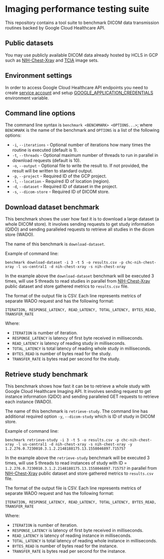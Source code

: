 
# Imaging performance testing suite

This repository contains a tool suite to benchmark DICOM data transmission
routines backed by Google Cloud Healthcare API.

## Public datasets

You may use publicly available DICOM data already hosted by HCLS in GCP such as
[NIH-Chest-Xray](https://cloud.google.com/healthcare/docs/resources/public-datasets/nih-chest#cloud-healthcare-api)
and [TCIA](https://cloud.google.com/healthcare/docs/resources/public-datasets/tcia#cloud-healthcare-api)
image sets.

## Environment settings

In order to access Google Cloud Healthcare API endpoints you need to create
[service account](https://cloud.google.com/docs/authentication/production#obtaining_and_providing_service_account_credentials_manually)
and setup [GOOGLE_APPLICATION_CREDENTIALS](https://cloud.google.com/docs/authentication/production#providing_service_account_credentials)
environment variable.

## Command line options

The command line syntax is `benchmark <BENCHMARK> <OPTIONS...>`; where `BENCHMARK`
is the name of the benchmark and `OPTIONS` is a list of the following options:
- `-i`, `--iterations` - Optional number of iterations how many times the routine is executed
  (default is 1).
- `-t`, `--threads` - Optional maximum number of threads to run in parallel in download requests
  (default is 10).
- `-o`, `--output` - Optional file to write the result to. If not provided, the result will be
  written to standard output.
- `-p`, `--project` - Required ID of the GCP project.
- `-l`, `--location` - Required ID of location (region).
- `-d`, `--dataset` - Required ID of dataset in the project.
- `-s`, `--dicom-store` - Required ID of DICOM store.

## Download dataset benchmark

This benchmark shows the user how fast it is to download a large dataset (a whole DICOM store).
It involves sending requests to get study information (QIDO) and sending paralleled requests to
retrieve all studies in the dicom store (WADO).

The name of this benchmark is `download-dataset`.

Example of command line:

    benchmark download-dataset -i 3 -t 5 -o results.csv -p chc-nih-chest-xray -l us-central1 -d nih-chest-xray -s nih-chest-xray

In the example above the `download-dataset` benchmark will be executed 3 times, will use 5 threads
to read studies in parallel from [NIH-Chest-Xray](https://cloud.google.com/healthcare/docs/resources/public-datasets/nih-chest#cloud-healthcare-api)
public dataset and store gathered metrics to `results.csv` file.

The format of the output file is CSV. Each line represents metrics of separate WADO request and
has the following format:

    ITERATION, RESPONSE_LATENCY, READ_LATENCY, TOTAL_LATENCY, BYTES_READ, TRANSFER_RATE

Where:
- `ITERATION` is number of iteration.
- `RESPONSE_LATENCY` is latency of first byte received in milliseconds.
- `READ_LATENCY` is latency of reading study in milliseconds.
- `TOTAL_LATENCY` is total latency of reading whole study in milliseconds.
- `BYTES_READ` is number of bytes read for the study.
- `TRANSFER_RATE` is bytes read per second for the study.

## Retrieve study benchmark

This benchmark shows how fast it can be to retrieve a whole study with Google Cloud Healthcare
Imaging API. It involves sending request to get instance information (QIDO) and sending
paralleled GET requests to retrieve each instance (WADO).

The name of this benchmark is `retrieve-study`. The command line has additional required option
`-y`, `--dicom-study` which is ID of study in DICOM store.

Example of command line:

    benchmark retrieve-study -i 3 -t 5 -o results.csv -p chc-nih-chest-xray -l us-central1 -d nih-chest-xray -s nih-chest-xray -y 1.2.276.0.7230010.3.1.2.2148188175.13.1558046897.715757

In the example above the `retrieve-study` benchmark will be executed 3 times, will use 5 threads
to read instances of study with ID = `1.2.276.0.7230010.3.1.2.2148188175.13.1558046897.715757`
in parallel from [NIH-Chest-Xray](https://cloud.google.com/healthcare/docs/resources/public-datasets/nih-chest#cloud-healthcare-api)
public dataset and store gathered metrics to `results.csv` file.

The format of the output file is CSV. Each line represents metrics of separate WADO request and
has the following format:

    ITERATION, RESPONSE_LATENCY, READ_LATENCY, TOTAL_LATENCY, BYTES_READ, TRANSFER_RATE

Where:
- `ITERATION` is number of iteration.
- `RESPONSE_LATENCY` is latency of first byte received in milliseconds.
- `READ_LATENCY` is latency of reading instance in milliseconds.
- `TOTAL_LATENCY` is total latency of reading whole instance in milliseconds.
- `BYTES_READ` is number of bytes read for the instance.
- `TRANSFER_RATE` is bytes read per second for the instance.
